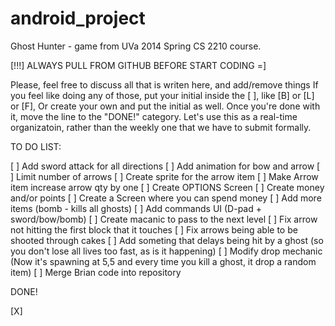 android_project
===============

Ghost Hunter - game from UVa 2014 Spring CS 2210 course.

[!!!] ALWAYS PULL FROM GITHUB BEFORE START CODING =]

Please, feel free to discuss all that is writen here, and add/remove things
If you feel like doing any of those, put your initial inside the [ ], like [B] or [L] or [F],
Or create your own and put the initial as well.
Once you're done with it, move the line to the "DONE!" category.
Let's use this as a real-time organizatoin, rather than the weekly one that we have to submit formally.



TO DO LIST:

[ ] Add sword attack for all directions
[ ] Add animation for bow and arrow
[ ] Limit number of arrows
[ ] Create sprite for the arrow item
[ ] Make Arrow item increase arrow qty by one
[ ] Create OPTIONS Screen
[ ] Create money and/or points
[ ] Create a Screen where you can spend money
[ ] Add more items (bomb - kills all ghosts)
[ ] Add commands UI (D-pad + sword/bow/bomb)
[ ] Create macanic to pass to the next level
[ ] Fix arrow not hitting the first block that it touches
[ ] Fix arrows being able to be shooted through cakes
[ ] Add someting that delays being hit by a ghost (so you don't lose all lives too fast, as is it happening)
[ ] Modify drop mechanic (Now it's spawning at 5,5 and every time you kill a ghost, it drop a random item)
[ ] Merge Brian code into repository


DONE!

[X] 


